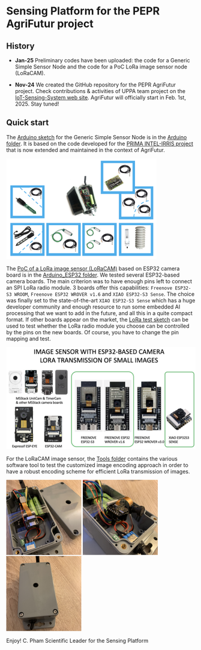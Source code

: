 Sensing Platform for the PEPR AgriFutur project
=======================================================

History
-------
- **Jan-25** Preliminary codes have been uploaded: the code for a Generic Simple Sensor Node and the code for a PoC LoRa image sensor node (LoRaCAM).

- **Nov-24** We created the GitHub repository for the PEPR AgriFutur project. Check contributions & activities of UPPA team project on the [IoT-Sensing-System web site](https://iotsensingsystem.live-website.com/news-on-pepr-agrifutur). AgriFutur will officially start in Feb. 1st, 2025. Stay tuned!

Quick start
-----------

The [Arduino sketch](https://github.com/CongducPham/PEPR_AgriFutur/tree/main/Arduino/Generic_Simple_Sensor_Node) for the Generic Simple Sensor Node is in the [Arduino folder](https://github.com/CongducPham/PEPR_AgriFutur/tree/main/Arduino). It is based on the code developed for the [PRIMA INTEL-IRRIS project](https://intel-irris.eu/) that is now extended and maintained in the context of AgriFutur.

<img src="https://github.com/CongducPham/PEPR_AgriFutur/blob/main/images/generic-sensors.png" width="400">

The [PoC of a LoRa image sensor (LoRaCAM)](https://github.com/CongducPham/PEPR_AgriFutur/tree/main/Arduino_ESP32/Arduino_ESP32_CAM_CameraWebServer_3_1_1) based on ESP32 camera board is in the [Arduino_ESP32 folder](https://github.com/CongducPham/PEPR_AgriFutur/tree/main/Arduino_ESP32). We tested several ESP32-based camera boards. The main criterion was to have enough pins left to connect an SPI LoRa radio module. 3 boards offer this capabilities: `Freenove ESP32-S3 WROOM`, `Freenove ESP32 WROVER v1.6` and `XIAO ESP32-S3 Sense`. The choice was finally set to the state-of-the-art `XIAO ESP32-S3 Sense` which has a huge developer community and enough resource to run some embedded AI processing that we want to add in the future, and all this in a quite compact format. If other boards appear on the market, the [LoRa test sketch](https://github.com/CongducPham/PEPR_AgriFutur/tree/main/Arduino_ESP32/Arduino_ESP32_LoRa_SX12XX_test) can be used to test whether the LoRa radio module you choose can be controlled by the pins on the new boards. Of course, you have to change the pin mapping and test.

<img src="https://github.com/CongducPham/PEPR_AgriFutur/blob/main/images/ESP32-camera-board.png" width="600">

For the LoRaCAM image sensor, the [Tools folder](https://github.com/CongducPham/PEPR_AgriFutur/tree/main/Arduino_ESP32/Tools) contains the various software tool to test the customized image encoding approach in order to have a robust encoding scheme for efficient LoRa transmission of images.

<img src="https://github.com/CongducPham/PEPR_AgriFutur/blob/main/images/lora_cam_1.jpg" width="200"> <img src="https://github.com/CongducPham/PEPR_AgriFutur/blob/main/images/lora_cam_2.jpg" width="200"> <img src="https://github.com/CongducPham/PEPR_AgriFutur/blob/main/images/lora_cam_3.jpg" width="200">

Enjoy!
C. Pham
Scientific Leader for the Sensing Platform